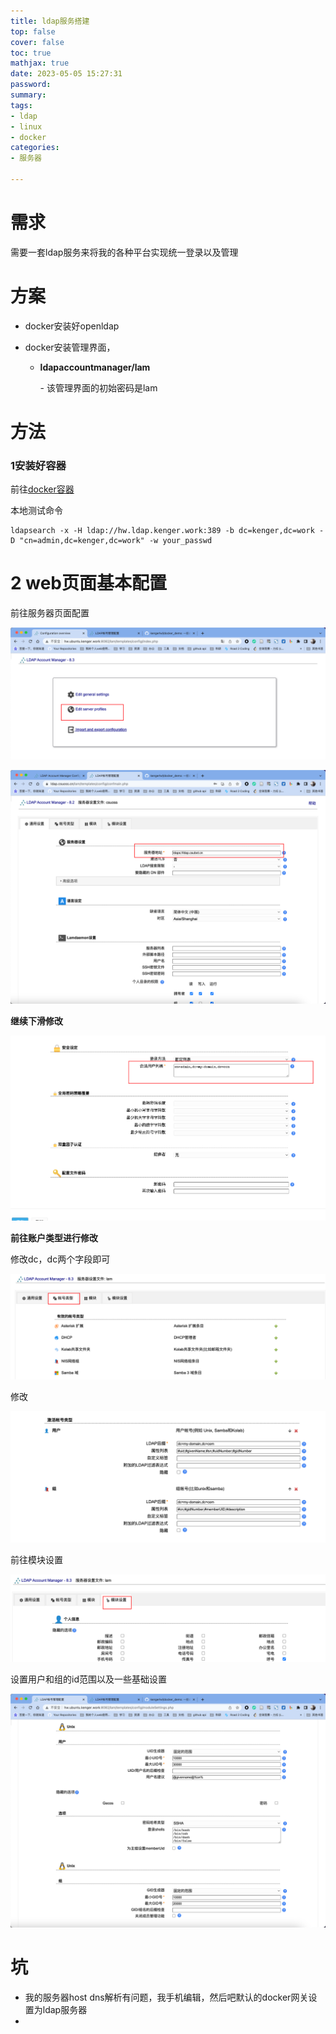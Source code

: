```yaml
---
title: ldap服务搭建
top: false
cover: false
toc: true
mathjax: true
date: 2023-05-05 15:27:31
password:
summary:
tags:
- ldap
- linux
- docker
categories:
- 服务器

---
```


# 需求

需要一套ldap服务来将我的各种平台实现统一登录以及管理



# 方案

- docker安装好openldap

- docker安装管理界面，

  - **ldapaccountmanager/lam**

    \- 该管理界面的初始密码是lam



# 方法

### 1安装好容器

前往[docker容器](https://github.com/kengerlwl/docker_demo)





本地测试命令

```
ldapsearch -x -H ldap://hw.ldap.kenger.work:389 -b dc=kenger,dc=work -D "cn=admin,dc=kenger,dc=work" -w your_passwd
```







# 2 web页面基本配置



前往服务器页面配置

![image-20230626233101033](https://raw.githubusercontent.com/kengerlwl/kengerlwl.github.io/master/image/50413a0d020bf2ec31e1ff8e5c463589/59bd63e7605b973abe66b1209401a73b.png)





![image-20230626233035756](https://raw.githubusercontent.com/kengerlwl/kengerlwl.github.io/master/image/50413a0d020bf2ec31e1ff8e5c463589/680fc6ee17c166b4ae3cc1a6e7e0b95c.png)

**继续下滑修改**

![image-20230626233156075](https://raw.githubusercontent.com/kengerlwl/kengerlwl.github.io/master/image/50413a0d020bf2ec31e1ff8e5c463589/cce3cbf73acd1999e7e683af1c832d17.png)



**前往账户类型进行修改**

修改dc，dc两个字段即可

![image-20230626233247131](https://raw.githubusercontent.com/kengerlwl/kengerlwl.github.io/master/image/50413a0d020bf2ec31e1ff8e5c463589/da9873c4ec0a5deadba86089ddfd7bfb.png)



修改

![image-20230626233303282](https://raw.githubusercontent.com/kengerlwl/kengerlwl.github.io/master/image/50413a0d020bf2ec31e1ff8e5c463589/49bd92d30799062fa3aa8be295ce8a51.png)



前往模块设置

![image-20230626233330414](https://raw.githubusercontent.com/kengerlwl/kengerlwl.github.io/master/image/50413a0d020bf2ec31e1ff8e5c463589/ed21d419b0228617b3db884c98460e22.png)

设置用户和组的id范围以及一些基础设置

![image-20230626233411088](https://raw.githubusercontent.com/kengerlwl/kengerlwl.github.io/master/image/50413a0d020bf2ec31e1ff8e5c463589/3ea199e8b6d6eb53cbe44ed360cf086e.png)









# 坑

- 我的服务器host dns解析有问题，我手机编辑，然后吧默认的docker网关设置为ldap服务器
- 

